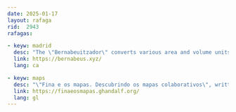 ```yaml
---
date: 2025-01-17
layout: rafaga
rid:  2943
rafagas:

- keyw: madrid
  desc: "The \"Bernabeuitzador\" converts various area and volume units of measurement to Bernabeus, providing a clearer understanding of their magnitude (for example, the 2024 flash floods in Valencia produced 1.80 Bernabeus of water)."
  link: https://bernabeus.xyz/
  lang: ca

- keyw: maps
  desc: "\"Fina e os mapas. Descubrindo os mapas colaborativos\", written by Pablo Sanxiao and illustrated by Iria Iglesias, aims to raise young people's awareness of the importance of maps in understanding the world."
  link: https://finaeosmapas.ghandalf.org/
  lang: gl
---
```

